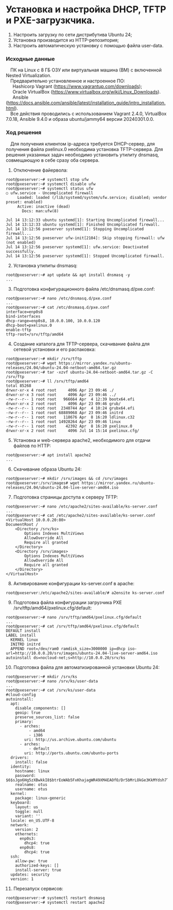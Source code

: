 # Установка и настройка DHCP, TFTP и PXE-загрузкчика.
1. Настроить загрузку по сети дистрибутива Ubuntu 24;
2. Установка производится из HTTP-репозитория;
3. Настроить автоматическую установку с помощью файла user-data.
### Исходные данные ###
&ensp;&ensp;ПК на Linux c 8 ГБ ОЗУ или виртуальная машина (ВМ) с включенной Nested Virtualization.<br/>
&ensp;&ensp;Предварительно установленное и настроенное ПО:<br/>
&ensp;&ensp;&ensp;Hashicorp Vagrant (https://www.vagrantup.com/downloads);<br/>
&ensp;&ensp;&ensp;Oracle VirtualBox (https://www.virtualbox.org/wiki/Linux_Downloads).<br/>
&ensp;&ensp;&ensp;Ansible (https://docs.ansible.com/ansible/latest/installation_guide/intro_installation.html).<br/>
&ensp;&ensp;Все действия проводились с использованием Vagrant 2.4.0, VirtualBox 7.0.18, Ansible 9.4.0 и образа ubuntu/jammy64 версии 20240301.0.0. <br/> 
### Ход решения ###
&ensp;&ensp;Для получения клиентом ip-адреса требуется DHCP-сервер, для получения файла pxelinux.0 необходима установка   TFTP-сервера. Для решения указанных задач необходимо установить утилиту dnsmasq, совмещающую в себе сразу оба сервера.
1. Отключение файервола:
```shell
root@pxeserver:~# systemctl stop ufw
root@pxeserver:~# systemctl disable ufw
root@pxeserver:~# systemctl status ufw
○ ufw.service - Uncomplicated firewall
     Loaded: loaded (/lib/systemd/system/ufw.service; disabled; vendor preset: enabled)
     Active: inactive (dead)
       Docs: man:ufw(8)

Jul 14 13:12:33 ubuntu systemd[1]: Starting Uncomplicated firewall...
Jul 14 13:12:33 ubuntu systemd[1]: Finished Uncomplicated firewall.
Jul 14 13:12:56 pxeserver systemd[1]: Stopping Uncomplicated firewall...
Jul 14 13:12:56 pxeserver ufw-init[2104]: Skip stopping firewall: ufw (not enabled)
Jul 14 13:12:56 pxeserver systemd[1]: ufw.service: Deactivated successfully.
Jul 14 13:12:56 pxeserver systemd[1]: Stopped Uncomplicated firewall.
```
2. Установка утилиты dnsmasq:
```shell
root@pxeserver:~# apt update && apt install dnsmasq -y
...
```
3. Подготовка конфигурационного файла /etc/dnsmasq.d/pxe.conf:
```shell
root@pxeserver:~# nano /etc/dnsmasq.d/pxe.conf
...
root@pxeserver:~# cat /etc/dnsmasq.d/pxe.conf
interface=enp0s8
bind-interfaces
dhcp-range=enp0s8, 10.0.0.100, 10.0.0.120
dhcp-boot=pxelinux.0
enable-tftp
tftp-root=/srv/tftp/amd64
```
4. Создание каталога для TFTP-сервера, скачивание файла для сетевой установки и его распаковка:
```shell
root@pxeserver:~# mkdir /srv/tftp
root@pxeserver:~# wget https://mirror.yandex.ru/ubuntu-releases/24.04/ubuntu-24.04-netboot-amd64.tar.gz
root@pxeserver:~# tar -xzvf ubuntu-24.04-netboot-amd64.tar.gz -C /srv/ftp
root@pxeserver:~# ll /srv/tftp/amd64
total 85268
drwxr-xr-x 4 root root     4096 Apr 23 09:46 ./
drwxr-xr-x 3 root root     4096 Apr 23 09:46 ../
-rw-r--r-- 1 root root   966664 Apr  4 12:39 bootx64.efi
drwxr-xr-x 2 root root     4096 Apr 23 09:46 grub/
-rw-r--r-- 1 root root  2340744 Apr  4 10:24 grubx64.efi
-rw-r--r-- 1 root root 68889068 Apr 23 09:46 initrd
-rw-r--r-- 1 root root   118676 Apr  8 16:20 ldlinux.c32
-rw-r--r-- 1 root root 14928264 Apr 23 09:46 linux
-rw-r--r-- 1 root root    42392 Apr  8 16:20 pxelinux.0
drwxr-xr-x 2 root root     4096 Jul 14 15:14 pxelinux.cfg/
```
5. Установка и web-сервера apache2, необходимого для отдачи файлов по HTTP:
```shell
root@pxeserver:~# apt install apache2
...
```
6. Скачивание образа Ubuntu 24:
```shell
root@pxeserver:~# mkdir /srv/images && cd /srv/images
root@pxeserver:/srv/images# wget https://mirror.yandex.ru/ubuntu-releases/24.04/ubuntu-24.04-live-server-amd64.iso   
```
7. Подготовка страницы доступа к серверу TFTP:
```shell
root@pxeserver:~# nano /etc/apache2/sites-available/ks-server.conf
...
root@pxeserver:~# cat /etc/apache2/sites-available/ks-server.conf
<VirtualHost 10.0.0.20:80>
DocumentRoot /
	<Directory /srv/ks>
		Options Indexes MultiViews
		AllowOverride All
		Require all granted
	</Directory>
	<Directory /srv/images>
		Options Indexes MultiViews
		AllowOverride All
		Require all granted	
	</Directory>
</VirtualHost>
```
8. Активирование конфигурации ks-server.conf в apache:
```shell
root@pxeserver:/etc/apache2/sites-available/# a2ensite ks-server.conf
```
9. Подготовка файла конфигурации загрузчика PXE /srv/tftp/amd64/pxelinux.cfg/default:
```shell
root@pxeserver:~# nano /srv/tftp/amd64/pxelinux.cfg/default
...
root@pxeserver:~# cat /srv/tftp/amd64/pxelinux.cfg/default
DEFAULT install
LABEL install
  KERNEL linux
  INITRD initrd
  APPEND root=/dev/ram0 ramdisk_size=3000000 ip=dhcp iso-url=http://10.0.0.20/srv/images/ubuntu-24.04-live-server-amd64.iso autoinstall ds=nocloud-net;s=http://10.0.0.20/srv/ks
```
10. Подготовка файла для автоматизированной установки Ubuntu 24:
```shell
root@pxeserver:~# mkdir /srv/ks
root@pxeserver:~# nano /srv/ks/user-data
...
root@pxeserver:~# cat /srv/ks/user-data
#cloud-config
autoinstall:
  apt:
    disable_components: []
    geoip: true
    preserve_sources_list: false
    primary:
      - arches:
          - amd64
          - i386
        uri: http://us.archive.ubuntu.com/ubuntu
      - arches:
          - default
        uri: http://ports.ubuntu.com/ubuntu-ports
  drivers:
    install: false
  identity:
    hostname: linux
    password: $6$sJgo6Hg5zXBwkkI8$btrEoWAb5FxKhajagWR49XM4EAOfO/Dr5bMrLOkGe3KkMYdsh7T3MU5mYwY2TIMJpVKckAwnZFs2ltUJ1abOZ.
    realname: otus
    username: otus
  kernel:
    package: linux-generic
  keyboard:
    layout: us
    toggle: null
    variant: ''
  locale: en_US.UTF-8
  network:
    version: 2
    ethernets:
      enp0s3:
        dhcp4: true
      enp0s8:
        dhcp4: true
  ssh:
    allow-pw: true
    authorized-keys: []
    install-server: true
  updates: security
  version: 1
```
11. Перезапуск сервисов:
```shell
root@pxeserver:~# systemctl restart dnsmasq
root@pxeserver:~# systemctl restart apache2
```
